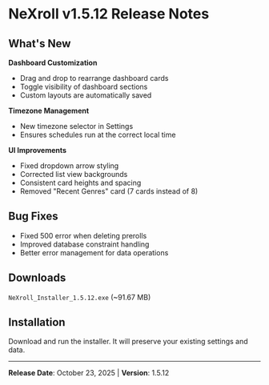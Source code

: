 # NeXroll v1.5.12 Release Notes

## What's New

**Dashboard Customization**
- Drag and drop to rearrange dashboard cards
- Toggle visibility of dashboard sections
- Custom layouts are automatically saved

**Timezone Management**
- New timezone selector in Settings
- Ensures schedules run at the correct local time

**UI Improvements**
- Fixed dropdown arrow styling
- Corrected list view backgrounds
- Consistent card heights and spacing
- Removed "Recent Genres" card (7 cards instead of 8)

## Bug Fixes

- Fixed 500 error when deleting prerolls
- Improved database constraint handling
- Better error management for data operations

## Downloads

`NeXroll_Installer_1.5.12.exe` (~91.67 MB)

## Installation

Download and run the installer. It will preserve your existing settings and data.

---

**Release Date**: October 23, 2025 | **Version**: 1.5.12
